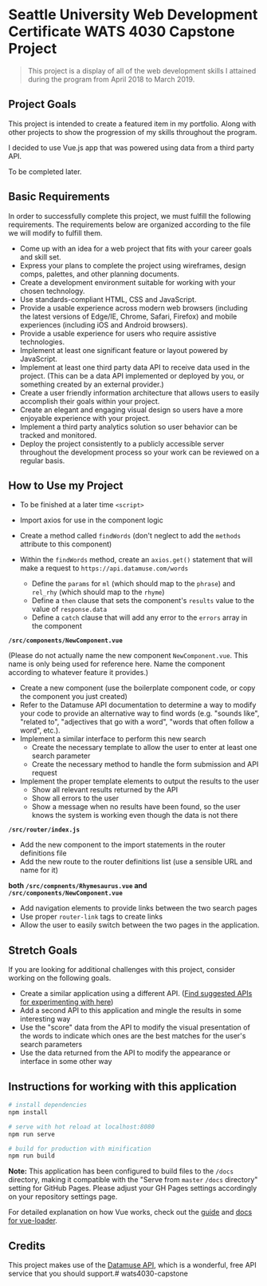 # Seattle University Web Development Certificate WATS 4030 Capstone Project

> This project is a display of all of the web development skills I attained during the program from April 2018 to March 2019.

## Project Goals
This project is intended to create a featured item in my portfolio. Along with other projects to show the progression of my skills throughout the program.

I decided to use Vue.js app that was powered using data from a third party API. 

To be completed later.

## Basic Requirements
In order to successfully complete this project, we must fulfill the following
requirements. The requirements below are organized according to the file we will
modify to fulfill them.

* Come up with an idea for a web project that fits with your career goals and skill set.
* Express your plans to complete the project using wireframes, design comps, palettes, and other planning documents.
* Create a development environment suitable for working with your chosen technology.
* Use standards-compliant HTML, CSS and JavaScript.
* Provide a usable experience across modern web browsers (including the latest versions of Edge/IE, Chrome, Safari, Firefox) and mobile experiences (including iOS and Android browsers).
* Provide a usable experience for users who require assistive technologies.
* Implement at least one significant feature or layout powered by JavaScript.
* Implement at least one third party data API to receive data used in the project. (This can be a data API implemented or deployed by you, or something created by an external provider.)
* Create a user friendly information architecture that allows users to easily accomplish their goals within your project.
* Create an elegant and engaging visual design so users have a more enjoyable experience with your project.
* Implement a third party analytics solution so user behavior can be tracked and monitored.
* Deploy the project consistently to a publicly accessible server throughout the development process so your work can be reviewed on a regular basis.

## How to Use my Project

* To be finished at a later time
`<script>`

* Import axios for use in the component logic
* Create a method called `findWords` (don't neglect to add the `methods` attribute to this component)
* Within the `findWords` method, create an `axios.get()` statement that will make a request to `https://api.datamuse.com/words`
    * Define the `params` for `ml` (which should map to the `phrase`) and `rel_rhy` (which should map to the `rhyme`)
    * Define a `then` clause that sets the component's `results` value to the value of `response.data`
    * Define a `catch` clause that will add any error to the `errors` array in the component

**`/src/components/NewComponent.vue`**

(Please do not actually name the new component `NewComponent.vue`. This name is only being used for reference here. Name the component according to whatever feature it provides.)

* Create a new component (use the boilerplate component code, or copy the component you just created)
* Refer to the Datamuse API documentation to determine a way to modify your code to provide an alternative way to find words (e.g. "sounds like", "related to", "adjectives that go with a word", "words that often follow a word", etc.).
* Implement a similar interface to perform this new search
    * Create the necessary template to allow the user to enter at least one search parameter
    * Create the necessary method to handle the form submission and API request
* Implement the proper template elements to output the results to the user
    * Show all relevant results returned by the API
    * Show all errors to the user
    * Show a message when no results have been found, so the user knows the system is working even though the data is not there

**`/src/router/index.js`**

* Add the new component to the import statements in the router definitions file
* Add the new route to the router definitions list (use a sensible URL and name for it)

**both `/src/compnents/Rhymesaurus.vue` and `/src/components/NewComponent.vue`**

* Add navigation elements to provide links between the two search pages
* Use proper `router-link` tags to create links
* Allow the user to easily switch between the two pages in the application.

## Stretch Goals
If you are looking for additional challenges with this project, consider working
on the following goals.

* Create a similar application using a different API. ([Find suggested APIs for experimenting with here](https://suwebdev.github.io/WATS-4000-gitbook/appendices/appendix-b-api-suggestions.html))
* Add a second API to this application and mingle the results in some interesting way
* Use the "score" data from the API to modify the visual presentation of the words to indicate which ones are the best matches for the user's search parameters
* Use the data returned from the API to modify the appearance or interface in some other way

## Instructions for working with this application

``` bash
# install dependencies
npm install

# serve with hot reload at localhost:8080
npm run serve

# build for production with minification
npm run build

```

**Note:** This application has been configured to build files to the `/docs` directory, making it compatible with the "Serve from `master` `/docs` directory" setting for GitHub Pages. Please adjust your GH Pages settings accordingly on your repository settings page.

For detailed explanation on how Vue works, check out the [guide](https://cli.vuejs.org/guide/) and [docs for vue-loader](https://cli.vuejs.org/config/#css-loaderoptions).

## Credits
This project makes use of the [Datamuse API](http://www.datamuse.com/api/), which is a wonderful, free API service that you should support.# wats4030-capstone
